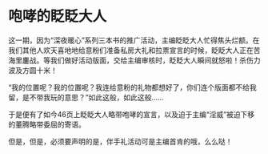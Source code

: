 # 咆哮的眨眨大人

这一期，因为“深夜暖心”系列三本书的推广活动，主编眨眨大人忙得焦头烂额。在我们其他人欢天喜地地给意粉们准备私房大礼和拉票宣言的时候，眨眨大人正在苦海里鏖战。等我们做好活动版面，交给主编审核时，眨眨大人瞬间就怒啦！杀伤力波及方圆十米！ 

“我的位置呢？我的位置呢？我连给意粉的礼物都想好了，你们连个版面都不给我留，是不带我玩的意思？”如此这般，如此这般…… 

于是便有了如今46页上眨眨大人略带咆哮的宣言，以及迫于主编“淫威”被迫下移的董腾略带委屈的寄语。 

但是，但是，必须要声明的是，伴手礼活动可是主编首肯的哦，么么哒！